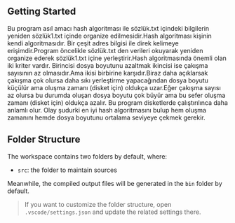 
## Getting Started

Bu program asıl amacı hash algoritması ile sözlük.txt içindeki bilgilerin yeniden sözlük1.txt içinde
organize edilmesidir.Hash algoritması kişinin kendi algoritmasıdır. Bir çeşit adres bilgisi ile direk
kelimeye erişimdir.Program öncelikle sözlük.txt den verileri okuyarak yeniden organize ederek sözlük1.txt 
içine yerleştirir.Hash algoritmasında önemli olan iki kriter vardır. Birincisi dosya boyutunu azaltmak
ikincisi ise çakışma sayısının az olmasıdır.Ama ikisi birbirine karşıdır.Biraz daha açıklarsak çakışma
çok olursa daha sıkı yerleştirme yapacağından dosya boyutu küçülür ama oluşma zamanı (disket için) oldukça
uzar.Eğer çakışma sayısı az olursa bu durumda oluşan dosya boyutu çok büyür ama bu sefer oluşma zamanı
(disket için) oldukça azalır. Bu program disketlerde çalıştırılınca daha anlamlı olur. Olay şudurki en 
iyi hash algoritmasını bulup hem oluşma zamanını hemde dosya boyutunu ortalama seviyeye çekmek gerekir.

## Folder Structure

The workspace contains two folders by default, where:

- `src`: the folder to maintain sources

Meanwhile, the compiled output files will be generated in the `bin` folder by default.

> If you want to customize the folder structure, open `.vscode/settings.json` and update the related settings there.
